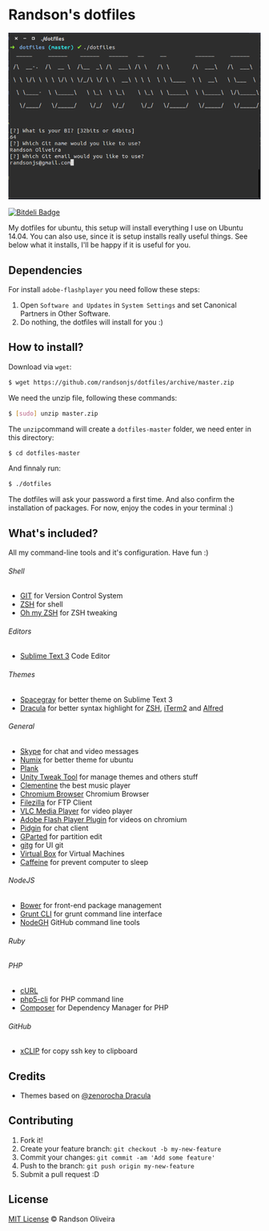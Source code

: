# Randson's dotfiles

![Screenshot](./screenshot.png)

[![Bitdeli Badge](https://d2weczhvl823v0.cloudfront.net/randsonjs/dotfiles/trend.png)](https://bitdeli.com/free "Bitdeli Badge")

My dotfiles for ubuntu, this setup will install everything I use on Ubuntu 14.04. You can also use, since it is setup installs really useful things. See below what it installs, I'll be happy if it is useful for you.

## Dependencies

For install `adobe-flashplayer` you need follow these steps:

1. Open `Software and Updates` in `System Settings`  and set Canonical Partners in Other Software.
2. Do nothing, the dotfiles will install for you :)

## How to install?

Download via `wget`:

```sh
$ wget https://github.com/randsonjs/dotfiles/archive/master.zip
```

We need the unzip file, following these commands:

```sh
$ [sudo] unzip master.zip
```

The `unzip`command will create a `dotfiles-master` folder, we need enter in this directory:

```sh
$ cd dotfiles-master
```

And finnaly run:

```sh
$ ./dotfiles
```

The dotfiles will ask your password a first time. And also confirm the installation of packages. For now, enjoy the codes in your terminal :)

## What's included?

All my command-line tools and it's configuration. Have fun :)

###### Shell

* [GIT](http://git-scm.com) for Version Control System
* [ZSH](http://zsh.org/) for shell
* [Oh my ZSH](https://github.com/robbyrussell/oh-my-zsh) for ZSH tweaking

###### Editors

* [Sublime Text 3](http://sublimetext.com/3) Code Editor

###### Themes

* [Spacegray](http://kkga.github.io/spacegray) for better theme on Sublime Text 3
* [Dracula]() for better syntax highlight for [ZSH](http://zsh.org/), [iTerm2](http://www.iterm2.com/) and [Alfred](http://www.alfredapp.com/)

###### General

* [Skype](http://skype.com) for chat and video messages
* [Numix](https://numixproject.org/) for better theme for ubuntu
* [Plank](http://wiki.go-docky.com/index.php?title=Plank:Installing)
* [Unity Tweak Tool](https://apps.ubuntu.com/cat/applications/unity-tweak-tool/) for manage themes and others stuff
* [Clementine](https://www.clementine-player.org/) the best music player
* [Chromium Browser](http://www.chromium.org/Home) Chromium Browser
* [Filezilla](https://filezilla-project.org/) for FTP Client
* [VLC Media Player](http://www.videolan.org/vlc/) for video player
* [Adobe Flash Player Plugin]() for videos on chromium
* [Pidgin](https://pidgin.im/) for chat client
* [GParted](http://gparted.org/) for partition edit
* [gitg](https://github.com/jessevdk/gitg) for UI git
* [Virtual Box](https://www.virtualbox.org/) for Virtual Machines
* [Caffeine](https://launchpad.net/caffeine) for prevent computer to sleep

###### NodeJS

* [Bower](http://bower.io) for front-end package management
* [Grunt CLI](http://gruntjs.com) for grunt command line interface
* [NodeGH](http://github.com/node-gh/gh) GitHub command line tools

###### Ruby

###### PHP

* [cURL](http://curl.haxx.se/)
* [php5-cli](http://www.php-cli.com/) for PHP command line
* [Composer](http://getcomposer.org) for Dependency Manager for PHP

###### GitHub

* [xCLIP]() for copy ssh key to clipboard

## Credits

* Themes based on [@zenorocha Dracula](https://github.com/zenorocha/dracula-theme)

## Contributing

1. Fork it!
2. Create your feature branch: `git checkout -b my-new-feature`
3. Commit your changes: `git commit -am 'Add some feature'`
4. Push to the branch: `git push origin my-new-feature`
5. Submit a pull request :D

## License
[MIT License](./LICENSE) © Randson Oliveira
